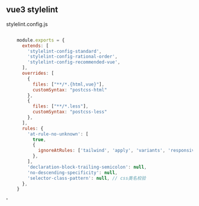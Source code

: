 ## vue3 stylelint

stylelint.config.js
```js

    module.exports = {
      extends: [
        'stylelint-config-standard',
        'stylelint-config-rational-order',
        'stylelint-config-recommended-vue',
      ],
      overrides: [
        {
          files: ["**/*.{html,vue}"],
          customSyntax: "postcss-html"
        },
        {
          files: ["**/*.less"],
          customSyntax: "postcss-less"
        },
      ],
      rules: {
        'at-rule-no-unknown': [
          true,
          {
            ignoreAtRules: ['tailwind', 'apply', 'variants', 'responsive', 'screen', 'layer'],
          },
        ],
        'declaration-block-trailing-semicolon': null,
        'no-descending-specificity': null,
        'selector-class-pattern': null, // css类名校验
      },
    }
```


'<style>'处的CssSyntaxError报错：缺少对'<style>'的解析，在stylelint.config.js中配置overrides对'<style>'的解析即可。
报opts.node.rangeBy is not a function错误：缺少postcss-scss依赖

stylelint 中文文档：

[用户指南]https://cloud.tencent.com/developer/chapter/18030
